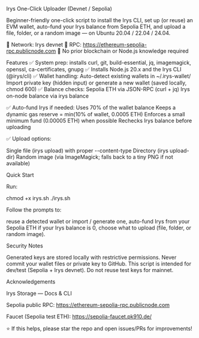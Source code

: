 Irys One-Click Uploader (Devnet / Sepolia)

Beginner-friendly one-click script to install the Irys CLI, set up (or reuse) an EVM wallet, auto-fund your Irys balance from Sepolia ETH, and upload a file, folder, or a random image — on Ubuntu 20.04 / 22.04 / 24.04.

🧪 Network: Irys devnet
🔗 RPC: https://ethereum-sepolia-rpc.publicnode.com
🧰 No prior blockchain or Node.js knowledge required

Features
✅ System prep: installs curl, git, build-essential, jq, imagemagick, openssl, ca-certificates, gnupg
✅ Installs Node.js 20.x and the Irys CLI (@irys/cli)
✅ Wallet handling:
Auto-detect existing wallets in ~/.irys-wallet/
Import private key (hidden input) or generate a new wallet (saved locally, chmod 600)
✅ Balance checks:
Sepolia ETH via JSON-RPC (curl + jq)
Irys on-node balance via irys balance

✅ Auto-fund Irys if needed:
Uses 70% of the wallet balance
Keeps a dynamic gas reserve = min(10% of wallet, 0.0005 ETH)
Enforces a small minimum fund (0.00005 ETH) when possible
Rechecks Irys balance before uploading

✅ Upload options:

Single file (irys upload) with proper --content-type
Directory (irys upload-dir)
Random image (via ImageMagick; falls back to a tiny PNG if not available)

Quick Start

Run:

chmod +x irys.sh
./irys.sh


Follow the prompts to:

reuse a detected wallet or import / generate one,
auto-fund Irys from your Sepolia ETH if your Irys balance is 0,
choose what to upload (file, folder, or random image).




Security Notes

Generated keys are stored locally with restrictive permissions.
Never commit your wallet files or private key to GitHub.
This script is intended for dev/test (Sepolia + Irys devnet).
Do not reuse test keys for mainnet.


Acknowledgements

Irys Storage — Docs & CLI

Sepolia public RPC: https://ethereum-sepolia-rpc.publicnode.com

Faucet (Sepolia test ETH): https://sepolia-faucet.pk910.de/

⭐ If this helps, please star the repo and open issues/PRs for improvements!
